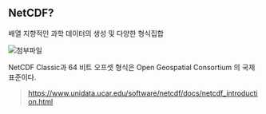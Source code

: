 ## NetCDF?   

배열 지향적인 과학 데이터의 생성 및 다양한 형식집합  

![첨부파일](http://geoserver.geo-solutions.it/edu/en/_images/md1.png)  

NetCDF Classic과 64 비트 오프셋 형식은 Open Geospatial Consortium 의 국제 표준이다.
  
> <https://www.unidata.ucar.edu/software/netcdf/docs/netcdf_introduction.html> 